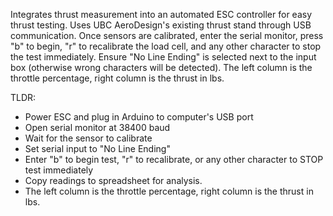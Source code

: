 Integrates thrust measurement into an automated ESC controller for easy thrust testing. Uses UBC AeroDesign's existing thrust stand through USB communication. Once sensors are calibrated, enter the serial monitor, press "b" to begin, "r" to recalibrate the load cell, and any other character to stop the test immediately. Ensure "No Line Ending" is selected next to the input box (otherwise wrong characters will be detected). The left column is the throttle percentage, right column is the thrust in lbs.

TLDR:
- Power ESC and plug in Arduino to computer's USB port
- Open serial monitor at 38400 baud
- Wait for the sensor to calibrate
- Set serial input to "No Line Ending"
- Enter "b" to begin test, "r" to recalibrate, or any other character to STOP test immediately
- Copy readings to spreadsheet for analysis.
- The left column is the throttle percentage, right column is the thrust in lbs.
